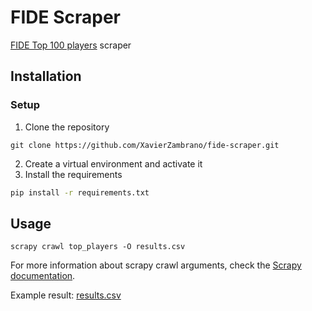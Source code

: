 # FIDE Scraper
[FIDE Top 100 players](https://ratings.fide.com/) scraper

## Installation

### Setup
1. Clone the repository 
```
git clone https://github.com/XavierZambrano/fide-scraper.git
```
2. Create a virtual environment and activate it
3. Install the requirements
```bash
pip install -r requirements.txt
```

## Usage
```
scrapy crawl top_players -O results.csv
```
For more information about scrapy crawl arguments, check the [Scrapy documentation](https://docs.scrapy.org/en/latest/topics/commands.html#std-command-crawl).

Example result: [results.csv](assets/results.csv)